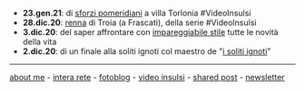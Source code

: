
- **23.gen.21**: di [sforzi pomeridiani](https://youtu.be/JzSAw8fqoTA) a villa Torlonia #VideoInsulsi
- **28.dic.20**: [renna](https://youtu.be/ykVN82hg28Q) di Troia (a Frascati), della serie #VideoInsulsi  
- **3.dic.20**: del saper affrontare con [impareggiabile stile](https://cacioman.github.io/20wk49-uomodimondo.html) tutte le novità della vita    
- **2.dic.20**: di un finale alla soliti ignoti col maestro de "[i soliti ignoti](https://cacioman.github.io/20wk49-solitiignoti.html)"  

---    
[about me](https://about.me/cacioman) - [intera rete](https://cacioman.github.io/interarete.html) - [fotoblog](https://www.flickr.com/photos/cacioman/) - [video insulsi](https://www.youtube.com/c/ClaudioGatti44) - [shared post](https://t.me/cacioshared) - [newsletter](https://tinyletter.com/cacioman) 

<!---  


![](https://live.staticflickr.com/65535/50383767437_66438be537.jpg "Frascati, stazione di")



--->  
